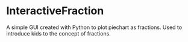 # InteractiveFraction
A simple GUI created with Python to plot piechart as fractions. Used to introduce kids to the concept of fractions.
